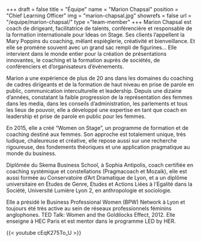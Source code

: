 +++
draft		= false
title		= "Équipe"
name		= "Marion Chapsal"
position 	= "Chief Learning Officer"
img			= "marion-chapsal.jpg"
showrefs	= false
url			= "/equipe/marion-chapsal/"
type		="team-member"
+++
Marion Chapsal est coach de dirigeant, facilitatrice de talents, conférencière et responsable de la formation internationale pour Ideas on Stage. Ses clients l’appellent la Mary Poppins du coaching, mêlant espièglerie, créativité et bienveillance. Et elle se promène souvent avec un grand sac rempli de figurines…
Elle intervient dans le monde entier pour la création de présentations innovantes, le coaching et la formation auprès de sociétés, de conférenciers et d’organisateurs d’évènements.

Marion a une expérience de plus de 20 ans dans les domaines du coaching de cadres dirigeants et de la formation de haut niveau en prise de parole en public, communication interculturelle et leadership. Depuis une dizaine d’années, constatant la faible progression de la représentation des femmes dans les media, dans les conseils d’administration, les parlements et tous les lieux de pouvoir, elle a développé une expertise en tant que coach en leadership et prise de parole en public pour les femmes.

En 2015, elle a créé “Women on Stage”, un programme de formation et de coaching destiné aux femmes. Son approche est totalement unique, très ludique, chaleureuse et créative, elle repose aussi sur une recherche rigoureuse, des fondements théoriques et une application pragmatique au monde du business.

Diplômée du Skema Business School, à Sophia Antipolis, coach certifiée en coaching systémique et constellations (Pragmacoach et Mozaik), elle est aussi formée au Conservatoire d’Art Dramatique de Lyon, et a un diplôme universitaire en Etudes de Genre, Etudes et Actions Liées à l’Egalité dans la Société, Université Lumière Lyon 2, en anthropologie et sociologie.

Elle a présidé le Business Professional Women (BPW) Network à Lyon et toujours été très active au sein de réseaux professionnels féminins anglophones. 
TED Talk: Women and the Goldilocks Effect, 2012.
Elle enseigne à HEC Paris et est mentor dans le programme LED by HER.

{{< youtube cEqK275To_U >}}
